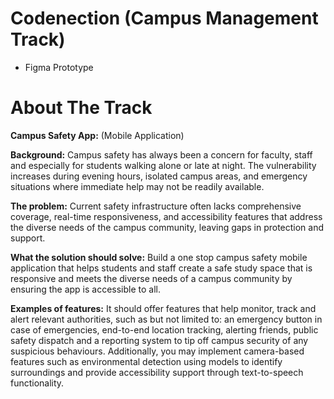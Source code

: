 # Codenection (Campus Management Track)
- Figma Prototype






# About The Track

**Campus Safety App:**
(Mobile Application)

**Background:**
Campus safety has always been a concern for faculty, staff and especially for students walking alone or late at night. The vulnerability increases during evening hours, isolated campus areas, and emergency situations where immediate help may not be readily available. 

**The problem:**
Current safety infrastructure often lacks comprehensive coverage, real-time responsiveness, and accessibility features that address the diverse needs of the campus community, leaving gaps in protection and support.

**What the solution should solve:**
Build a one stop campus safety mobile application that helps students and staff create a safe study space that is responsive and meets the diverse needs of a campus community by ensuring the app is accessible to all.

**Examples of features:**
It should offer features that help monitor, track and alert relevant authorities, such as but not limited to: an emergency button in case of emergencies, end-to-end location tracking, alerting friends, public safety dispatch and a reporting system to tip off campus security of any suspicious behaviours. Additionally, you may implement camera-based features such as environmental detection using models to identify surroundings and provide accessibility support through text-to-speech functionality.

